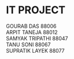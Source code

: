 # IT PROJECT
GOURAB DAS	88006 <br>
ARPIT TANEJA	88012 <br>
SAMYAK TRIPATHI	88047  <br>
TANU SONI	88067 <br>
SUPRATIK LAYEK	88077 <br>

